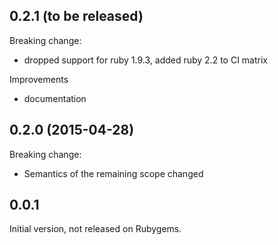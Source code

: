 ## 0.2.1 (to be released)

Breaking change:

  - dropped support for ruby 1.9.3, added ruby 2.2 to CI matrix

Improvements

  - documentation

## 0.2.0 (2015-04-28)

Breaking change:

  - Semantics of the remaining scope changed

## 0.0.1

Initial version, not released on Rubygems.

